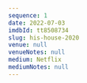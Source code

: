 ```yaml
---
sequence: 1
date: 2022-07-03
imdbId: tt8508734
slug: his-house-2020
venue: null
venueNotes: null
medium: Netflix
mediumNotes: null
---
```


